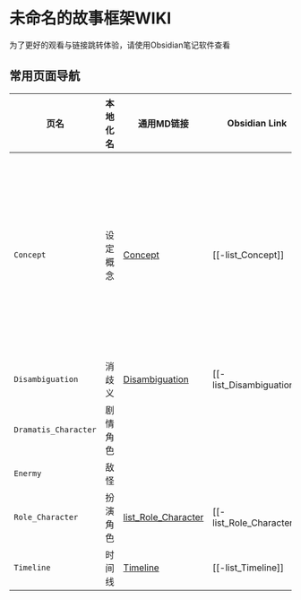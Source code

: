 # 未命名的故事框架WIKI

为了更好的观看与链接跳转体验，请使用Obsidian笔记软件查看

## 常用页面导航

| 页名                   | 本地化名 | 通用MD链接                                                        | Obsidian Link            | 描述              |
| -------------------- | ---- | ------------------------------------------------------------- | ------------------------ | --------------- |
| `Concept`            | 设定概念 | [Concept](Concept/-list_Concept.md)                           | [[-list_Concept]]        | 介绍故事设定集所约定俗成的框架 |
| `Disambiguation`     | 消歧义  | [Disambiguation](Disambiguation/-list_Disambiguation)         | [[-list_Disambiguation]] |                 |
| `Dramatis_Character` | 剧情角色 |                                                               |                          |                 |
| `Enermy`             | 敌怪   |                                                               |                          |                 |
| `Role_Character`     | 扮演角色 | [list_Role_Character](Role_Character/-list_Role_Character.md) | [[-list_Role_Character]] |                 |
| `Timeline`           | 时间线  | [Timeline](Timeline/-list_Timeline.md)                        | [[-list_Timeline]]       |                 |


